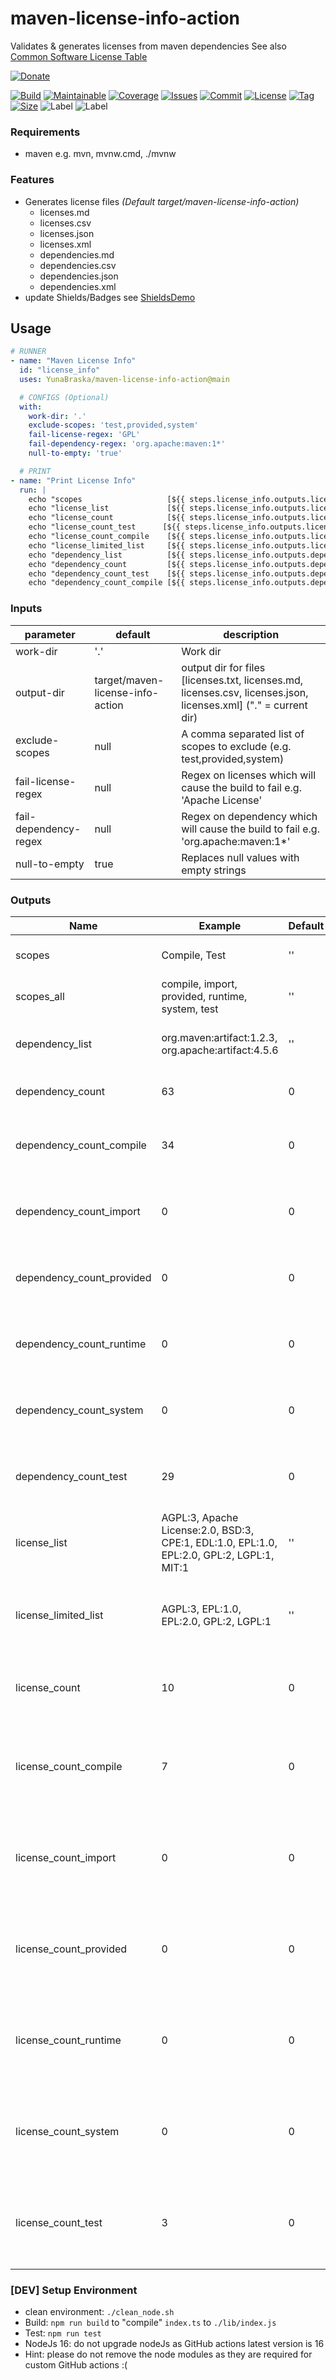 # maven-license-info-action

Validates & generates licenses from maven dependencies
See also [Common Software License Table](https://github.com/YunaBraska/software-licenses)

[![Donate](https://img.shields.io/badge/Donate-PayPal-green.svg)](https://www.paypal.com/donate/?hosted_button_id=HFHFUT3G6TZF6)

[![Build][build_shield]][build_link]
[![Maintainable][maintainable_shield]][maintainable_link]
[![Coverage][coverage_shield]][coverage_link]
[![Issues][issues_shield]][issues_link]
[![Commit][commit_shield]][commit_link]
[![License][license_shield]][license_link]
[![Tag][tag_shield]][tag_link]
[![Size][size_shield]][size_shield]
![Label][label_shield]
![Label][node_version]

### Requirements

* maven e.g. mvn, mvnw.cmd, ./mvnw

### Features

* Generates license files *(Default target/maven-license-info-action)*
    * licenses.md
    * licenses.csv
    * licenses.json
    * licenses.xml
    * dependencies.md
    * dependencies.csv
    * dependencies.json
    * dependencies.xml
* update Shields/Badges
  see [ShieldsDemo](https://github.com/YunaBraska/maven-license-info-action/blob/main/test/resources/maven/project/wrapper_17/ShieldDemo.md)

## Usage

```yaml
# RUNNER
- name: "Maven License Info"
  id: "license_info"
  uses: YunaBraska/maven-license-info-action@main

  # CONFIGS (Optional)
  with:
    work-dir: '.'
    exclude-scopes: 'test,provided,system'
    fail-license-regex: 'GPL'
    fail-dependency-regex: 'org.apache:maven:1*'
    null-to-empty: 'true'

  # PRINT
- name: "Print License Info"
  run: |
    echo "scopes                   [${{ steps.license_info.outputs.license_count }}]"
    echo "license_list             [${{ steps.license_info.outputs.license_list }}]"
    echo "license_count            [${{ steps.license_info.outputs.license_count }}]"
    echo "license_count_test      [${{ steps.license_info.outputs.license_count_compile }}]"
    echo "license_count_compile    [${{ steps.license_info.outputs.license_count_compile }}]"
    echo "license_limited_list     [${{ steps.license_info.outputs.license_limited_list }}]"
    echo "dependency_list          [${{ steps.license_info.outputs.dependency_list }}]"
    echo "dependency_count         [${{ steps.license_info.outputs.dependency_count }}]"
    echo "dependency_count_test    [${{ steps.license_info.outputs.dependency_count_test }}]"
    echo "dependency_count_compile [${{ steps.license_info.outputs.dependency_count_compile }}]"

```

### Inputs

| parameter             | default                          | description                                                                                                      |
|-----------------------|----------------------------------|------------------------------------------------------------------------------------------------------------------|
| work-dir              | '.'                              | Work dir                                                                                                         |
| output-dir            | target/maven-license-info-action | output dir for files \[licenses.txt, licenses.md, licenses.csv, licenses.json, licenses.xml] ("." = current dir) |
| exclude-scopes        | null                             | A comma separated list of scopes to exclude (e.g. test,provided,system)                                          |
| fail-license-regex    | null                             | Regex on licenses which will cause the build to fail e.g. 'Apache License'                                       |
| fail-dependency-regex | null                             | Regex on dependency which will cause the build to fail e.g. 'org.apache:maven:1*'                                |
| null-to-empty         | true                             | Replaces null values with empty strings                                                                          |

### Outputs

| Name                      | Example                                                                                   | Default | Description                                                                                                          |
|---------------------------|-------------------------------------------------------------------------------------------|---------|----------------------------------------------------------------------------------------------------------------------|
| scopes                    | Compile, Test                                                                             | ''      | Number of third party dependencies                                                                                   |
| scopes_all                | compile, import, provided, runtime, system, test                                          | ''      | Number of third party dependencies                                                                                   |
| dependency_list           | org.maven:artifact:1.2.3, org.apache:artifact:4.5.6                                       | ''      | Branch_default commits that are not in the branch                                                                    |
| dependency_count          | 63                                                                                        | 0       | Number of third party dependencies                                                                                   |
| dependency_count_compile  | 34                                                                                        | 0       | Number of third party dependencies for scope \[compile]                                                              |
| dependency_count_import   | 0                                                                                         | 0       | Number of third party dependencies for scope \[import]                                                               |
| dependency_count_provided | 0                                                                                         | 0       | Number of third party dependencies for scope \[provided]                                                             |
| dependency_count_runtime  | 0                                                                                         | 0       | Number of third party dependencies for scope \[runtime]                                                              |
| dependency_count_system   | 0                                                                                         | 0       | Number of third party dependencies for scope \[system]                                                               |
| dependency_count_test     | 29                                                                                        | 0       | Number of third party dependencies for scope \[test]                                                                 |
| license_list              | AGPL:3, Apache License:2.0, BSD:3, CPE:1, EDL:1.0, EPL:1.0, EPL:2.0, GPL:2, LGPL:1, MIT:1 | ''      | List of used licenses                                                                                                |
| license_limited_list      | AGPL:3, EPL:1.0, EPL:2.0, GPL:2, LGPL:1                                                   | ''      | List of licenses which has limits ([Common Software License Table](https://github.com/YunaBraska/software-licenses)) |
| license_count             | 10                                                                                        | 0       | Number of licenses provided in third party dependencies                                                              |
| license_count_compile     | 7                                                                                         | 0       | Number of licenses provided in third party dependencies for scope \[compile]                                         |
| license_count_import      | 0                                                                                         | 0       | Number of licenses provided in third party dependencies for scope \[import]                                          |
| license_count_provided    | 0                                                                                         | 0       | Number of licenses provided in third party dependencies for scope \[provided]                                        |
| license_count_runtime     | 0                                                                                         | 0       | Number of licenses provided in third party dependencies for scope \[runtime]                                         |
| license_count_system      | 0                                                                                         | 0       | Number of licenses provided in third party dependencies for scope \[system]                                          |
| license_count_test       | 3                                                                                         | 0       | Number of licenses provided in third party dependencies for scope \[test]                                            |

### \[DEV] Setup Environment

* clean environment: `./clean_node.sh`
* Build: `npm run build` to "compile" `index.ts` to `./lib/index.js`
* Test: `npm run test`
* NodeJs 16: do not upgrade nodeJs as GitHub actions latest version is 16
* Hint: please do not remove the node modules as they are required for custom GitHub actions :(

[build_shield]: https://github.com/YunaBraska/maven-license-info-action/workflows/RELEASE/badge.svg

[build_link]: https://github.com/YunaBraska/maven-license-info-action/actions/workflows/publish.yml/badge.svg

[maintainable_shield]: https://img.shields.io/codeclimate/maintainability/YunaBraska/maven-license-info-action?style=flat-square

[maintainable_link]: https://codeclimate.com/github/YunaBraska/maven-license-info-action/maintainability

[coverage_shield]: https://img.shields.io/codeclimate/coverage/YunaBraska/maven-license-info-action?style=flat-square

[coverage_link]: https://codeclimate.com/github/YunaBraska/maven-license-info-action/test_coverage

[issues_shield]: https://img.shields.io/github/issues/YunaBraska/maven-license-info-action?style=flat-square

[issues_link]: https://github.com/YunaBraska/maven-license-info-action/commits/main

[commit_shield]: https://img.shields.io/github/last-commit/YunaBraska/maven-license-info-action?style=flat-square

[commit_link]: https://github.com/YunaBraska/maven-license-info-action/issues

[license_shield]: https://img.shields.io/github/license/YunaBraska/maven-license-info-action?style=flat-square

[license_link]: https://github.com/YunaBraska/maven-license-info-action/blob/main/LICENSE

[tag_shield]: https://img.shields.io/github/v/tag/YunaBraska/maven-license-info-action?style=flat-square

[tag_link]: https://github.com/YunaBraska/maven-license-info-action/releases

[size_shield]: https://img.shields.io/github/repo-size/YunaBraska/maven-license-info-action?style=flat-square

[label_shield]: https://img.shields.io/badge/Yuna-QueenInside-blueviolet?style=flat-square

[gitter_shield]: https://img.shields.io/gitter/room/YunaBraska/maven-license-info-action?style=flat-square

[gitter_link]: https://gitter.im/maven-license-info-action/Lobby

[node_version]: https://img.shields.io/badge/node-16-blueviolet?style=flat-square
